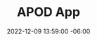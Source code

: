 ---
title: "APOD App"
date: 2022-12-09 13:59:00 -06:00
lang: en
tags: [reactjs,tech test]
description: "This a nice front-end app for the Astronomical Picture Of the Day API from Nasa."
screenshot: 'https://res.cloudinary.com/dyuo7wfyi/image/upload/v1677338686/website/projects/apod-app_i8d5c5.webp'
promoted: true
repoUrl: 'https://github.com/Guirdo/apod-app'
demoUrl: 'https://apod-app-guirdo.vercel.app/'
stack: [JavaScript, ReactJS, SASS ]
---